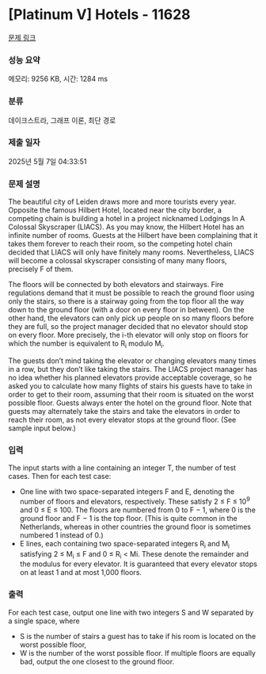 # [Platinum V] Hotels - 11628 

[문제 링크](https://www.acmicpc.net/problem/11628) 

### 성능 요약

메모리: 9256 KB, 시간: 1284 ms

### 분류

데이크스트라, 그래프 이론, 최단 경로

### 제출 일자

2025년 5월 7일 04:33:51

### 문제 설명

<p>The beautiful city of Leiden draws more and more tourists every year. Opposite the famous Hilbert Hotel, located near the city border, a competing chain is building a hotel in a project nicknamed Lodgings In A Colossal Skyscraper (LIACS). As you may know, the Hilbert Hotel has an infinite number of rooms. Guests at the Hilbert have been complaining that it takes them forever to reach their room, so the competing hotel chain decided that LIACS will only have finitely many rooms. Nevertheless, LIACS will become a colossal skyscraper consisting of many many floors, precisely F of them.</p>

<p>The floors will be connected by both elevators and stairways. Fire regulations demand that it must be possible to reach the ground floor using only the stairs, so there is a stairway going from the top floor all the way down to the ground floor (with a door on every floor in between). On the other hand, the elevators can only pick up people on so many floors before they are full, so the project manager decided that no elevator should stop on every floor. More precisely, the i-th elevator will only stop on floors for which the number is equivalent to R<sub>i</sub> modulo M<sub>i</sub>.</p>

<p>The guests don’t mind taking the elevator or changing elevators many times in a row, but they don’t like taking the stairs. The LIACS project manager has no idea whether his planned elevators provide acceptable coverage, so he asked you to calculate how many flights of stairs his guests have to take in order to get to their room, assuming that their room is situated on the worst possible floor. Guests always enter the hotel on the ground floor. Note that guests may alternately take the stairs and take the elevators in order to reach their room, as not every elevator stops at the ground floor. (See sample input below.)</p>

### 입력 

 <p>The input starts with a line containing an integer T, the number of test cases. Then for each test case:</p>

<ul>
	<li>One line with two space-separated integers F and E, denoting the number of floors and elevators, respectively. These satisfy 2 ≤ F ≤ 10<sup>9</sup> and 0 ≤ E ≤ 100. The floors are numbered from 0 to F − 1, where 0 is the ground floor and F − 1 is the top floor. (This is quite common in the Netherlands, whereas in other countries the ground floor is sometimes numbered 1 instead of 0.)</li>
	<li>E lines, each containing two space-separated integers R<sub>i</sub> and M<sub>i</sub> satisfying 2 ≤ M<sub>i</sub> ≤ F and 0 ≤ R<sub>i</sub> < Mi. These denote the remainder and the modulus for every elevator. It is guaranteed that every elevator stops on at least 1 and at most 1,000 floors.</li>
</ul>

### 출력 

 <p>For each test case, output one line with two integers S and W separated by a single space, where</p>

<ul>
	<li>S is the number of stairs a guest has to take if his room is located on the worst possible floor,</li>
	<li>W is the number of the worst possible floor. If multiple floors are equally bad, output the one closest to the ground floor.</li>
</ul>

